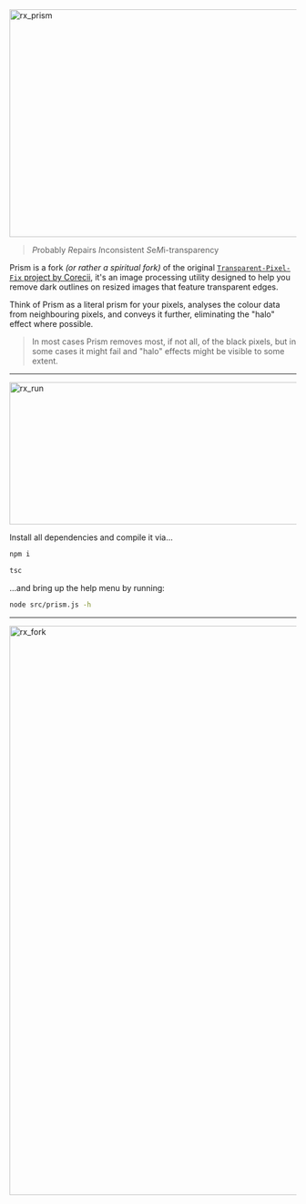 <img width="2800" height="400" alt="rx_prism" src="https://github.com/user-attachments/assets/33b436d3-6bae-441e-aa43-f8e0cb6ff31b" />

> *P*robably *R*epairs *I*nconsistent *S*e*M*i-transparency

Prism is a fork *(or rather a spiritual fork)* of the original [`Transparent-Pixel-Fix` project by Corecii](https://github.com/Corecii/Transparent-Pixel-Fix), it's an image processing utility designed to help you remove dark outlines on resized images that feature transparent edges.

Think of Prism as a literal prism for your pixels, analyses the colour data from neighbouring pixels, and conveys it further, eliminating the "halo" effect where possible.
> In most cases Prism removes most, if not all, of the black pixels, but in some cases it might fail and "halo" effects might be visible to some extent.

---

<img width="2800" height="250" alt="rx_run" src="https://github.com/user-attachments/assets/315faf68-0875-43d5-a586-375b8bc7ea7a" />

Install all dependencies and compile it via...
```bash
npm i
```
```bash
tsc
```

...and bring up the help menu by running:
```bash
node src/prism.js -h
```

---

<img width="4000" height="1000" alt="rx_fork" src="https://github.com/user-attachments/assets/61b48902-3e7e-4c51-bc18-e765e09d0db1" />
